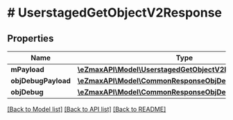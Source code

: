 # # UserstagedGetObjectV2Response

## Properties

Name | Type | Description | Notes
------------ | ------------- | ------------- | -------------
**mPayload** | [**\eZmaxAPI\Model\UserstagedGetObjectV2ResponseMPayload**](UserstagedGetObjectV2ResponseMPayload.md) |  |
**objDebugPayload** | [**\eZmaxAPI\Model\CommonResponseObjDebugPayload**](CommonResponseObjDebugPayload.md) |  | [optional]
**objDebug** | [**\eZmaxAPI\Model\CommonResponseObjDebug**](CommonResponseObjDebug.md) |  | [optional]

[[Back to Model list]](../../README.md#models) [[Back to API list]](../../README.md#endpoints) [[Back to README]](../../README.md)

